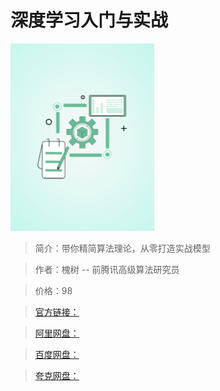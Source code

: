 # 深度学习入门与实战

![img](../../assets/Cgp9HWGOF2OAUW19AABLRyFWczY150.png)

> 简介：带你精简算法理论，从零打造实战模型

> 作者：槐树 -- 前腾讯高级算法研究员

> 价格：98

> [官方链接：]()

> [阿里网盘：]()

> [百度网盘：]()

> [夸克网盘：]()
